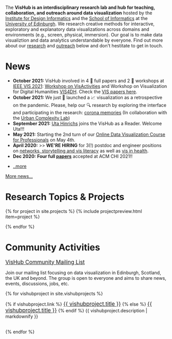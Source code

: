 The **VisHub is an interdisciplinary research lab and hub for teaching, collaboration, and outreach around data visualization** hosted by the [Institute for Design Informatics](https://www.designinformatics.org/) and the [School of Informatics](https://www.ed.ac.uk/informatics) at the [University of Edinburgh](https://www.ed.ac.uk). We research creative methods for interactive, exploratory and explanatory data visualizations across domains and environments (e.g., screen, physical, immersion). Our goal is to make data visualiztion and data analytics understandable by everyone. Find out more about our [research](#projects) and [outreach](#community-activities) below and don't hestitate to get in touch.

# News
- **October 2021:** VisHub involved in 4 :page_facing_up: full papers and 2 :speech_balloon: workshops at [IEEE VIS 2021](http://ieeevis.org): [Workshop on VisActivities](https://visactivities.github.io) and Workshop on Visualization for Digital Humanities [VIS4DH](http://www.vis4dh.org/). Check the [VIS papers here](publications.html). 
- **October 2021:** We just :loudspeaker: launched a :chart_with_upwards_trend: visualization as a retrospective on the pandemic. Please, help our :mag: research by exploring the interface and participating in the research: [corona memories](https://uclab.fh-potsdam.de/coronamemories) (In collaboration with the [Urban Complexity Lab](https://uclab.fh-potsdam.de/))
- **September 2021:** [Uta Hinrichs](http://www.utahinrichs.de) joins the VisHub as a Reader. Welcome Uta!!!
- **May 2021:** Starting the 2nd turn of our [Online Data Visualization Course for Professionals](https://datavis-online.github.io) on May 4th.
-  **April 2020:** >> **WE'RE HIRING** for 3(!) postdoc and engineer positions on [networks, storytelling and vis literacy](jobs-viscovery.html) as well as [vis in health](jobs-health.html).
-   **Dec 2020:** **Four full [papers](publications.html)** accepted at ACM CHI 2021!!
<!-- -   _Oct 2020:_ [PhD Scholarship](phd-graphics-medicine.html) in Visualising Complex Care Pathways in Later Life.
-   _Oct 2020:_ Three full [papers](publications.html) accepted at [IEEE VIS 2020](http://ieeevis.org)!
-   _Oct 2020:_ Co-organizing [IEEE VIS Workshop on Guidelines in Visualiztion: VisGuides](https://nms.kcl.ac.uk/c4pgv).
-   _Oct 2020:_ Co-organizing [IEEE VIS Workshop on Visualization Education: VisActitivies](http://visactivities.github.io). -->
-   [..more](news.html)

[More news...](news.html)

<!-- to make the nav link work -->


<h1 id="projects">Research Topics & Projects</h1>

{% for project in site.projects %}
{% include projectpreview.html item=project %}
<br/>
<!--   <h3><a href="{{project.url }}">{{ project.title }}</a></h3>
  <p>{{ project.description | markdownify }}</p> -->
{% endfor %}

<h1 id="community-activities">Community Activities</h1>

  <a href="https://groups.google.com/g/vishub-community" style="font-size:1.2em; font-style:bold;">VisHub Community Mailing List</a>
  
 Join our mailing list focusing on data visualization in Edinburgh, Scotland, the UK and beyond. The group is open to everyone and aims to share news, events, discussions, jobs, etc.


{% for vishubproject in site.vishubprojects %}
  <p>
  {% if vishubproject.link %}
  <a href="{{vishubproject.link }}" style="font-size:1.2em; font-style:bold;">{{ vishubproject.title }}</a>
  {% else %}
  <a href="{{vishubproject.url }}" style="font-size:1.2em; font-style:bold;">{{ vishubproject.title }}</a>  
  {% endif %}
  {{ vishubproject.description | markdownify }}
</p>
<br/>
{% endfor %}
